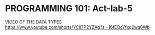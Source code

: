 # PROGRAMMING 101: Act-lab-5

VIDEO OF THE DATA TYPES 
https://www.youtube.com/shorts/YCII7P2YZAg?si=16fEQcYfxq2wq0Wb
